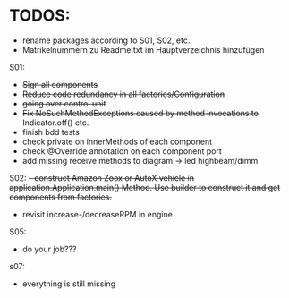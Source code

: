 # TODOS:

* rename packages according to S01, S02, etc.
* Matrikelnummern zu Readme.txt im Hauptverzeichnis hinzufügen

S01:

- ~~Sign all components~~
- ~~Reduce code redundancy in all factories/Configuration~~
- ~~going over control unit~~
- ~~Fix NoSuchMethodExceptions caused by method invocations to Indicator.off() etc.~~
- finish bdd tests
- check private on innerMethods of each component
- check @Override annotation on each component port
- add missing receive methods to diagram -> led highbeam/dimm

S02:
~~- construct Amazon Zoox or AutoX vehicle in application.Application.main() Method. Use builder to construct it and get
components from factories.~~
- revisit increase-/decreaseRPM in engine

S05:
- do your job???

s07:
- everything is still missing

    
